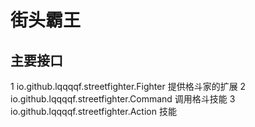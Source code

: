 # 街头霸王
## 主要接口
1 io.github.lqqqqf.streetfighter.Fighter
提供格斗家的扩展
2 io.github.lqqqqf.streetfighter.Command
调用格斗技能
3 io.github.lqqqqf.streetfighter.Action
技能
